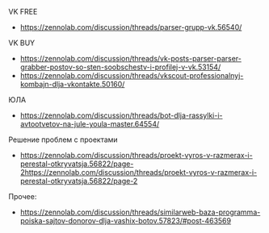 VK FREE

* https://zennolab.com/discussion/threads/parser-grupp-vk.56540/

VK BUY

* https://zennolab.com/discussion/threads/vk-posts-parser-parser-grabber-postov-so-sten-soobschestv-i-profilej-v-vk.53154/
* https://zennolab.com/discussion/threads/vkscout-professionalnyj-kombajn-dlja-vkontakte.50160/

ЮЛА

* https://zennolab.com/discussion/threads/bot-dlja-rassylki-i-avtootvetov-na-jule-youla-master.64554/

Решение проблем с проектами

* https://zennolab.com/discussion/threads/proekt-vyros-v-razmerax-i-perestal-otkryvatsja.56822/page-2https://zennolab.com/discussion/threads/proekt-vyros-v-razmerax-i-perestal-otkryvatsja.56822/page-2

Прочее:

* https://zennolab.com/discussion/threads/similarweb-baza-programma-poiska-sajtov-donorov-dlja-vashix-botov.57823/#post-463569

